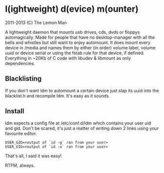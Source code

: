 l(ightweight) d(evice) m(ounter)
================================
2011-2013 (C) The Lemon Man

A lightweight daemon that mounts usb drives, cds, dvds or floppys
automagically. Made for people that have no desktop-manager with
all the bells and whistles but still want to enjoy automount.
It does mount every device in /media and names them by either
(in order) volume label, volume uuid or device serial or using the
fstab rule for that device, if defined.
Everything in ~20Kb of C code with libudev & libmount as only dependencies.

Blacklisting
------------
If you don't want ldm to automount a certain device just slap its uuid into
the blacklist.h and recompile ldm. It's easy as it sounds.

Install
-------
ldm expects a config file at /etc/conf.d/ldm which contains your
user uid and gid. Don't be scared, it's just a matter of writing
down 2 lines using your favourite editor.

```
USER_GID=<output of `id -g` ran from your user>
USER_UID=<output of `id -u` ran from your user>
```

That's all, I said it was easy!

RTFM, always.

